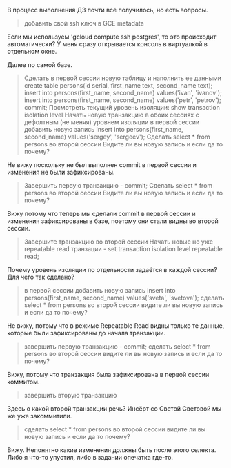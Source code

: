 В процесс выполнения ДЗ почти всё получилось, но есть вопросы.

> добавить свой ssh ключ в GCE metadata

Если мы используем 'gcloud compute ssh postgres', то это происходит автоматически? У меня сразу открывается консоль в виртуалкой в отдельном окне.

Далее по самой базе.

> Сделать в первой сессии новую таблицу и наполнить ее данными create table persons(id serial, first_name text, second_name text); insert into persons(first_name, second_name) values('ivan', 'ivanov'); insert into persons(first_name, second_name) values('petr', 'petrov'); commit;
> Посмотреть текущий уровень изоляции: show transaction isolation level
> Начать новую транзакцию в обоих сессиях с дефолтным (не меняя) уровнем изоляции в первой сессии добавить новую запись insert into persons(first_name, second_name) values('sergey', 'sergeev');
> Сделать select * from persons во второй сессии
> Видите ли вы новую запись и если да то почему?

Не вижу поскольку не был выполнен commit в первой сессии и изменения не были зафиксированы.

> Завершить первую транзакцию - commit;
> Сделать select * from persons во второй сессии
> Видите ли вы новую запись и если да то почему?

Вижу потому что теперь мы сделали commit в первой сессии и изменения зафиксированы в базе, поэтому они стали видны во второй сессии.

> Завершите транзакцию во второй сессии
> Начать новые но уже repeatable read транзации - set transaction isolation level repeatable read;

Почему уровень изоляции по отдельности задаётся в каждой сессии? Для чего так сделано?

> в первой сессии добавить новую запись insert into persons(first_name, second_name) values('sveta', 'svetova');
> сделать select * from persons во второй сессии
> видите ли вы новую запись и если да то почему?

Не вижу, потому что в режиме Repeatable Read видны только те данные, которые были зафиксированы до начала транзакции.

> завершить первую транзакцию - commit;
> сделать select * from persons во второй сессии
> видите ли вы новую запись и если да то почему?

Вижу, потому что транзакция была зафиксирована в первой сессии коммитом.

> завершить вторую транзакцию

Здесь о какой второй транзакции речь? Инсёрт со Светой Световой мы же уже закоммитили.

> сделать select * from persons во второй сессии
> видите ли вы новую запись и если да то почему? 

Вижу. Непонятно какие изменения должны быть после этого селекта. Либо я что-то упустил, либо в задании опечатка где-то.
